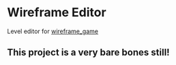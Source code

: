 # Wireframe Editor

Level editor for [wireframe_game](https://github.com/LeaoMartelo2/wireframe_game)

## This project is a very bare bones still!



